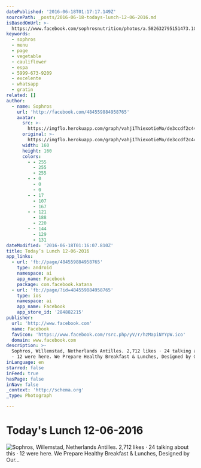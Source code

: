 ```yaml
---
datePublished: '2016-06-18T01:17:17.149Z'
sourcePath: _posts/2016-06-18-todays-lunch-12-06-2016.md
isBasedOnUrl: >-
  https://www.facebook.com/sophrosnutrition/photos/a.582632795151473.1073741829.484559884958765/1068213573260057/?type=3&permPage=1
keywords:
  - sophros
  - menu
  - page
  - vegetable
  - cauliflower
  - espa
  - 5999-673-9209
  - excelente
  - whatsapp
  - gratin
related: []
author:
  - name: Sophros
    url: 'http://facebook.com/484559884958765'
    avatar:
      src: >-
        https://imgflo.herokuapp.com/graph/vahj1ThiexotieMo/de3ccdf2c44d23435fb0a3f5351d50b0/noop.png?input=https%3A%2F%2Fscontent.xx.fbcdn.net%2Fv%2Ft1.0-1%2Fc1.0.160.160%2Fp160x160%2F1555502_582617238486362_2139368963_n.png%3Foh%3D9ae973a1d8196b8b89fcef56b83f846d%26oe%3D57CEAA10
      original: >-
        https://imgflo.herokuapp.com/graph/vahj1ThiexotieMo/de3ccdf2c44d23435fb0a3f5351d50b0/noop.png?input=https%3A%2F%2Fscontent.xx.fbcdn.net%2Fv%2Ft1.0-1%2Fc1.0.160.160%2Fp160x160%2F1555502_582617238486362_2139368963_n.png%3Foh%3D9ae973a1d8196b8b89fcef56b83f846d%26oe%3D57CEAA10
      width: 160
      height: 160
      colors:
        - - 255
          - 255
          - 255
        - - 0
          - 0
          - 0
        - - 17
          - 107
          - 167
        - - 121
          - 188
          - 220
        - - 144
          - 129
          - 131
dateModified: '2016-06-18T01:16:07.810Z'
title: Today’s Lunch 12-06-2016
app_links:
  - url: 'fb://page/484559884958765'
    type: android
    namespace: ai
    app_name: Facebook
    package: com.facebook.katana
  - url: 'fb://page/?id=484559884958765'
    type: ios
    namespace: ai
    app_name: Facebook
    app_store_id: '284882215'
publisher:
  url: 'http://www.facebook.com'
  name: Facebook
  favicon: 'https://www.facebook.com/rsrc.php/yV/r/hzMapiNYYpW.ico'
  domain: www.facebook.com
description: >-
  Sophros, Willemstad, Netherlands Antilles. 2,712 likes · 24 talking about this
  · 12 were here. We Prepare Healthy Breakfast & Lunches, Designed by Our...
inLanguage: en
starred: false
inFeed: true
hasPage: false
inNav: false
_context: 'http://schema.org'
_type: Photograph

---
```

# Today's Lunch 12-06-2016
![Sophros, Willemstad, Netherlands Antilles. 2,712 likes · 24 talking about this · 12 were here. We Prepare Healthy Breakfast & Lunches, Designed by Our...](https://imgflo.herokuapp.com/graph/vahj1ThiexotieMo/b74d3dc6f95d6ec3bcc8972481195742/noop.jpg?input=https%3A%2F%2Fscontent.xx.fbcdn.net%2Fv%2Fl%2Ft1.0-0%2Fp640x640%2F13413682_1068213573260057_5570696375098133411_n.jpg%3Foh%3D8c423e56aad41d7472cf4a47c13b122f%26oe%3D57D06968)